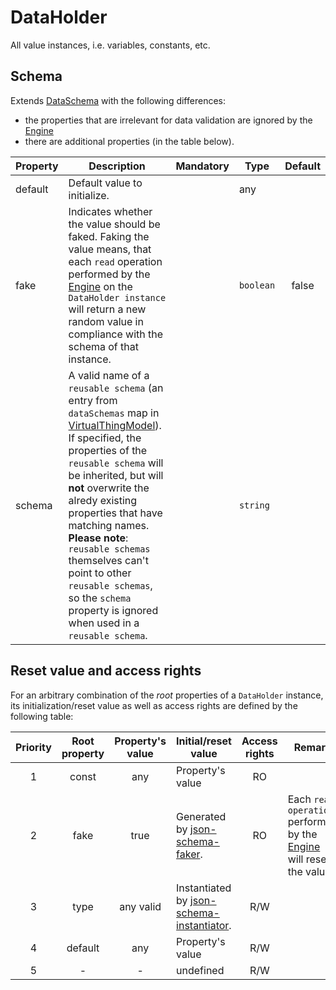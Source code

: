 # DataHolder
All value instances, i.e. variables, constants, etc.

## Schema

Extends [DataSchema] with the following differences:
- the properties that are irrelevant for data validation are ignored by the [Engine]
- there are additional properties (in the table below).

| Property | Description | Mandatory | Type | Default |
|----------|-------------|:---------:|------|:-------:|
| default | Default value to initialize. | | any | |
| fake | Indicates whether the value should be faked. Faking the value means, that each `read` operation performed by the [Engine] on the `DataHolder instance` will return a new random value in compliance with the schema of that instance. | | `boolean` | false |
| schema | A valid name of a `reusable schema` (an entry from `dataSchemas` map in [VirtualThingModel]). If specified, the properties of the `reusable schema` will be inherited, but will **not** overwrite the alredy existing properties that have matching names. **Please note**: `reusable schemas` themselves can't point to other `reusable schemas`, so the `schema` property is ignored when used in a `reusable schema`. | | `string` | |

## Reset value and access rights
For an arbitrary combination of the *root* properties of a `DataHolder` instance, its initialization/reset value as well as access rights are defined by the following table:

|Priority|Root property|Property's value|Initial/reset value|Access rights|Remark|
|:------:|:--:|:--------:|-------------------|:--------:|------|
|1|const|any|Property's value|RO||
|2|fake|true|Generated by [json-schema-faker].|RO|Each `read operation` performed by the [Engine] will reset the value.|
|3|type|any valid|Instantiated by [json-schema-instantiator].|R/W||
|4|default|any|Property's value|R/W||
|5|-|-|undefined|R/W||



[json-schema-instantiator]: https://www.npmjs.com/package/json-schema-instantiator
[json-schema-faker]: https://www.npmjs.com/package/json-schema-faker

[DataSchema]: https://www.w3.org/TR/wot-thing-description/#dataschema

[Engine]: ../Definitions.md#virtual-thing-engine-and-engine

[VirtualThingModel]: VirtualThingModel.md


